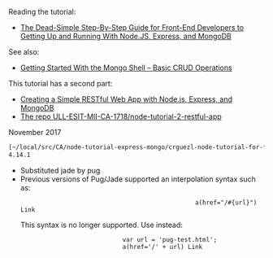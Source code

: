 Reading the tutorial:

* [The Dead-Simple Step-By-Step Guide for Front-End Developers to Getting Up and Running With Node.JS, Express, and MongoDB](https://closebrace.com/tutorials/2017-03-02/the-dead-simple-step-by-step-guide-for-front-end-developers-to-getting-up-and-running-with-nodejs-express-and-mongodb)

See also:

* [Getting Started With the Mongo Shell – Basic CRUD Operations](https://blog.kevinchisholm.com/javascript/mongodb/getting-started-with-the-mongo-shell-basic-crud-operations/)

This tutorial has a second part:

* [Creating a Simple RESTful Web App with Node.js, Express, and MongoDB](https://closebrace.com/tutorials/2017-03-02/creating-a-simple-restful-web-app-with-nodejs-express-and-mongodb)
* [The repo ULL-ESIT-MII-CA-1718/node-tutorial-2-restful-app](https://github.com/ULL-ESIT-MII-CA-1718/node-tutorial-2-restful-app)

November 2017

```bash
[~/local/src/CA/node-tutorial-express-mongo/crguezl-node-tutorial-for-frontend-devs(master)]$ express --version
4.14.1
```

* Substituted jade by pug
* Previous versions of Pug/Jade supported an interpolation syntax such as:
	```
													a(href="/#{url}") Link
	```
	This syntax is no longer supported. Use instead:
	```
								var url = 'pug-test.html';
								a(href='/' + url) Link
	```

